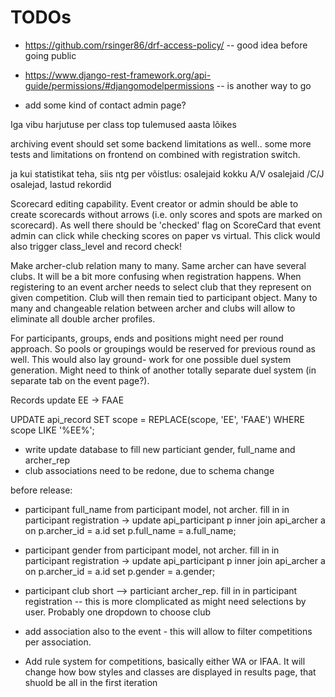 # TODOs


* https://github.com/rsinger86/drf-access-policy/ -- good idea before going public
* https://www.django-rest-framework.org/api-guide/permissions/#djangomodelpermissions -- is another way to go


* add some kind of contact admin page?

Iga vibu harjutuse per class top tulemused aasta lõikes

archiving event should set some backend limitations as well.. some more tests and
limitations on frontend on combined with registration switch.

ja kui statistikat teha, siis ntg per võistlus: osalejaid kokku A/V osalejaid /C/J osalejad, lastud rekordid

Scorecard editing capability. Event creator or admin should be able to create scorecards without arrows
 (i.e. only scores and spots are marked on scorecard).
 As well there should be 'checked' flag on ScoreCard that event admin can click while checking scores
 on paper vs virtual. This click would also trigger class_level and record check!

Make archer-club relation many to many. Same archer can have several clubs. It will
be a bit more confusing when registration happens. When registering to an event archer
needs to select club that they represent on given competition. Club will then remain
tied to participant object.
  Many to many and changeable relation between archer and clubs will allow to eliminate
all double archer profiles.

For participants, groups, ends and positions might need per round approach. So pools
or groupings would be reserved for previous round as well. This would also lay ground-
work for one possible duel system generation.
  Might need to think of another totally separate duel system (in separate tab on the
event page?).

Records update EE -> FAAE

UPDATE api_record SET scope = REPLACE(scope, 'EE', 'FAAE') WHERE scope LIKE '%EE%';

* write update database to fill new particiant gender, full_name and archer_rep
* club associations need to be redone, due to schema change

before release:
* participant full_name from participant model, not archer. fill in in participant registration
 -> update api_participant p inner join api_archer a on p.archer_id = a.id set p.full_name = a.full_name;
* participant gender from participant model, not archer. fill in in participant registration
 -> update api_participant p inner join api_archer a on p.archer_id = a.id set p.gender = a.gender;
* participant club short --> particiant archer_rep. fill in in participant registration -- this
  is more clomplicated as might need selections by user.
  Probably one dropdown to choose club
* add association also to the event - this will allow to filter competitions per association.

* Add rule system for competitions, basically either WA or IFAA. It will change how bow
styles and classes are displayed in results page, that shuold be all in the first iteration

